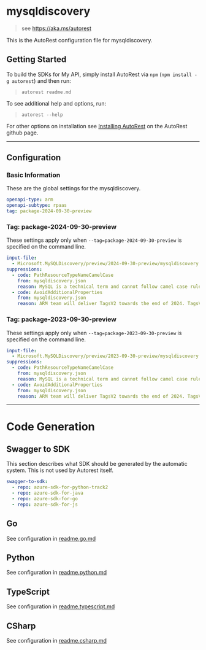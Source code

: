# mysqldiscovery

> see https://aka.ms/autorest

This is the AutoRest configuration file for mysqldiscovery.

## Getting Started

To build the SDKs for My API, simply install AutoRest via `npm` (`npm install -g autorest`) and then run:

> `autorest readme.md`

To see additional help and options, run:

> `autorest --help`

For other options on installation see [Installing AutoRest](https://aka.ms/autorest/install) on the AutoRest github page.

---

## Configuration

### Basic Information

These are the global settings for the mysqldiscovery.

```yaml
openapi-type: arm
openapi-subtype: rpaas
tag: package-2024-09-30-preview
```

### Tag: package-2024-09-30-preview

These settings apply only when `--tag=package-2024-09-30-preview` is specified on the command line.

```yaml $(tag) == 'package-2024-09-30-preview'
input-file:
  - Microsoft.MySQLDiscovery/preview/2024-09-30-preview/mysqldiscovery.json
suppressions:
  - code: PathResourceTypeNameCamelCase
    from: mysqldiscovery.json
    reason: MySQL is a technical term and cannot follow camel case rule.
  - code: AvoidAdditionalProperties
    from: mysqldiscovery.json
    reason: ARM team will deliver TagsV2 towards the end of 2024. TagsV2 will support Top-level tags on proxy resources.
```

### Tag: package-2023-09-30-preview

These settings apply only when `--tag=package-2023-09-30-preview` is specified on the command line.

```yaml $(tag) == 'package-2023-09-30-preview'
input-file:
  - Microsoft.MySQLDiscovery/preview/2023-09-30-preview/mysqldiscovery.json
suppressions:
  - code: PathResourceTypeNameCamelCase
    from: mysqldiscovery.json
    reason: MySQL is a technical term and cannot follow camel case rule.
  - code: AvoidAdditionalProperties
    from: mysqldiscovery.json
    reason: ARM team will deliver TagsV2 towards the end of 2024. TagsV2 will support Top-level tags on proxy resources.
```

---

# Code Generation

## Swagger to SDK

This section describes what SDK should be generated by the automatic system.
This is not used by Autorest itself.

```yaml $(swagger-to-sdk)
swagger-to-sdk:
  - repo: azure-sdk-for-python-track2
  - repo: azure-sdk-for-java
  - repo: azure-sdk-for-go
  - repo: azure-sdk-for-js
```

## Go

See configuration in [readme.go.md](./readme.go.md)

## Python

See configuration in [readme.python.md](./readme.python.md)

## TypeScript

See configuration in [readme.typescript.md](./readme.typescript.md)

## CSharp

See configuration in [readme.csharp.md](./readme.csharp.md)
